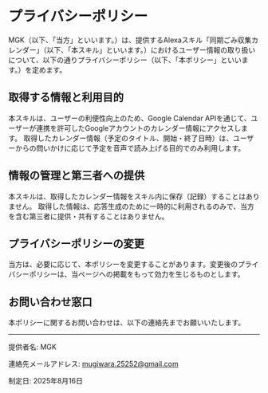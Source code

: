 # プライバシーポリシー
MGK（以下、「当方」といいます。）は、提供するAlexaスキル「同期ごみ収集カレンダー」（以下、「本スキル」といいます。）におけるユーザー情報の取り扱いについて、以下の通りプライバシーポリシー（以下、「本ポリシー」といいます。）を定めます。

## 取得する情報と利用目的
本スキルは、ユーザーの利便性向上のため、Google Calendar APIを通じて、ユーザーが連携を許可したGoogleアカウントのカレンダー情報にアクセスします。
取得したカレンダー情報（予定のタイトル、開始・終了日時）は、ユーザーからの問いかけに応じて予定を音声で読み上げる目的でのみ利用します。

## 情報の管理と第三者への提供
本スキルは、取得したカレンダー情報をスキル内に保存（記録）することはありません。
取得した情報は、応答生成のために一時的に利用されるのみで、当方を含む第三者に提供・共有することはありません。

## プライバシーポリシーの変更
当方は、必要に応じて、本ポリシーを変更することがあります。変更後のプライバシーポリシーは、当ページへの掲載をもって効力を生じるものとします。

## お問い合わせ窓口
本ポリシーに関するお問い合わせは、以下の連絡先までお願いいたします。

---
提供者名: MGK

連絡先メールアドレス: mugiwara.25252@gmail.com

制定日: 2025年8月16日
